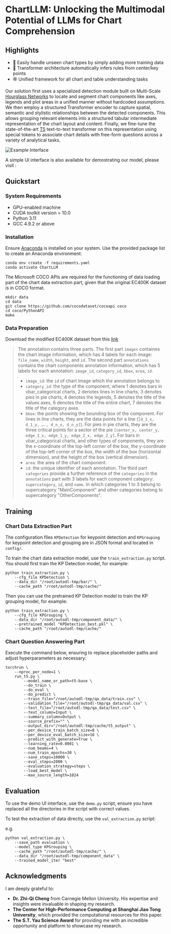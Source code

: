 # ChartLLM: Unlocking the Multimodal Potential of LLMs for Chart Comprehension

## Highlights

- 🏅 Easily handle unseen chart types by simply adding more training data 
- 🎊 Transformer architecture automatically infers rules from center/key points
- 🏵️ Unified framework for all chart and table understanding tasks

Our solution first uses a specialized detection module built on Multi-Scale [Hourglass Networks](https://arxiv.org/abs/1603.06937) to locate and segment chart components like axes, legends and plot areas in a unified manner without hardcoded assumptions. We then employ a structured Transformer encoder to capture spatial, semantic and stylistic relationships between the detected components. This allows grouping relevant elements into a structured tabular intermediate representation of the chart layout and content. Finally, we fine-tune the state-of-the-art [T5](https://arxiv.org/abs/1910.10683) text-to-text transformer on this representation using special tokens to associate chart details with free-form questions across a variety of analytical tasks.

![Example Interface](./example_interface.png)

A simple UI interface is also available for demostrating our model, please visit :

## Quickstart

### System Requirements

- GPU-enabled machine
- CUDA toolkit version = 10.0
- Python 3.11
- GCC 4.9.2 or above
  
### Installation

Ensure [Anaconda](https://anaconda.org) is installed on your system. Use the provided package list to create an Anaconda environment:

```shell
conda env create -f requirements.yaml
conda activate ChartLLM
```


The Microsoft COCO APIs are required for the functioning of data loading part of the chart data extraction part, given that the original EC400K dataset is in COCO format.

```shell
mkdir data
cd data
git clone https://github.com/cocodataset/cocoapi coco
cd coco/PythonAPI
make
```

### Data Preparation

Download the modified EC400K dataset from this [link](https://pan.baidu.com/s/1myO8-SAmLa5NVsHzmBSC5w?pwd=54tb)

> The annotation contains three parts. 
> The first part `images` containes the chart image information, which has 4 labels for each image: `file_name`, `width`, `height`, and `id`. 
> The second part `annotations` contains the chart components annotation information, which has 5 labels for each annotation: `image_id`, `category_id`,   `bbox`, `area`, `id`.
> - `image_id`: the `id` of chart image which the annotation belongs to
> - `category_id`: the type of the component, where 1 denotes bars in vbar_categorical charts, 2 denotes lines in line charts, 3 denotes pies in pie charts, 4 denotes the legends, 5 denotes the title of the values axes, 6 denotes the title of the entire chart, 7 denotes the title of the category axes.
> - `bbox`: the points showing the bounding box of the component. For lines in line charts, they are the data points for a line (`[d_1_x, d_1_y, …., d_n_x, d_n_y]`). For pies in pie charts, they are the three critical points for a sector of the pie `[center_x, center_y, edge_1_x, edge_1_y, edge_2_x, edge_2_y]`. For bars in vbar_categorical charts, and other types of components, they are the x-coordinate of the top-left corner of the box, the y-coordinate of the top-left corner of the box, the width of the box (horizontal dimension), and the height of the box (vertical dimension).
> - `area`: the area of the chart component.
> - `id`: the unique identifier of each annotation.
> The third part `categories` provide a further reference of the `categories` in the `annotations` part with 3 labels for each component category: `supercategory`, `id`, and `name`. In which categories 1 to 3 belong to supercategory "MainComponent" and other categories belong to supercategory "OtherComponents".

## Training 

### Chart Data Extraction Part

The configuration files `KPDetection` for keypoint detection and `KPGrouping` for keypoint detection and grouping are in JSON format and located in `config/`.

To train the chart data extraction model, use the `train_extraction.py` script. You should first train the KP Detection model, for example:

```shell
python train_extraction.py \
    --cfg_file KPDetection \
    --data_dir "/root/autodl-tmp/bar/" \
    --cache_path "/root/autodl-tmp/cache/"
```

Then you can use the pretrained KP Detection model to train the KP grouping model, for example:

```shell
python train_extraction.py \
    --cfg_file KPGrouping \
    --data_dir "/root/autodl-tmp/component_data/" \
    --pretrained_model "KPDetection_best.pkl" \
    --cache_path "/root/autodl-tmp/cache/" 
```

### Chart Question Answering Part

Execute the command below, ensuring to replace placeholder paths and adjust hyperparameters as necessary:

```shell
torchrun \
    --nproc_per_node=1 \
    run_t5.py \
        --model_name_or_path=t5-base \
        --do_train \
        --do_eval \
        --do_predict \
        --train_file="/root/autodl-tmp/qa_data/train.csv" \
        --validation_file="/root/autodl-tmp/qa_data/val.csv" \
        --test_file="/root/autodl-tmp/qa_data/test.csv" \
        --text_column=Input \
        --summary_column=Output \
        --source_prefix="" \
        --output_dir="/root/autodl-tmp/cache/t5_output" \
        --per_device_train_batch_size=8 \
        --per_device_eval_batch_size=16 \
        --predict_with_generate=True \
        --learning_rate=0.0001 \
        --num_beams=4 \
        --num_train_epochs=30 \
        --save_steps=10000 \
        --eval_steps=2000 \
        --evaluation_strategy=steps \
        --load_best_model \
        --max_source_length=1024
```

## Evaluation

To use the demo UI interface, use the `demo.py` script, ensure you have replaced all the directories in the script with correct values. 

To test the extraction of data directly, use the `val_extraction.py` script:

e.g.

```shell
python val_extraction.py \
    --save_path evaluation \
    --model_type KPGrouping \
    --cache_path "/root/autodl-tmp/cache/" \
    --data_dir "/root/autodl-tmp/component_data" \
    --trained_model_iter "best"
```

## Acknowledgments

I am deeply grateful to:
- **Dr. Zhi-Qi Cheng** from Carnegie Mellon University. His expertise and insights were invaluable in shaping my research. 
- **The Center for High-Performance Computing at Shanghai Jiao Tong University**, which provided the computational resources for this paper. 
- **The S.T. Yau Science Award** for providing me with an incredible opportunity and platform to showcase my research. 
